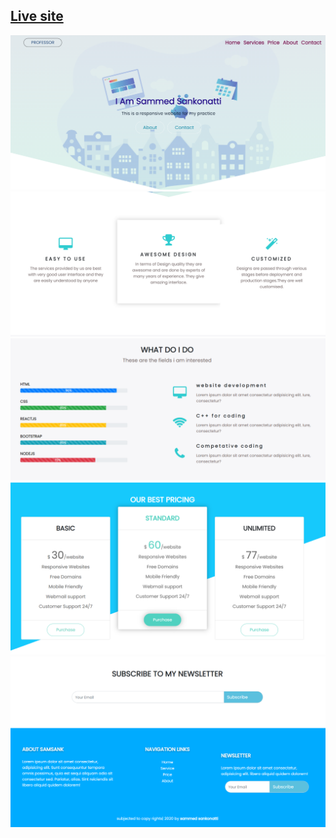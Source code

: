 
<h2> <a href="https://sammed-sankonatti.github.io/responsive-website/"> Live site </a> </h2>

<img src="./images/one.png"  />
<img src="./images/two.png"  />
<img src="./images/three.png"  />
<img src="./images/four.png"  />
<img src="./images/five.png"  />
